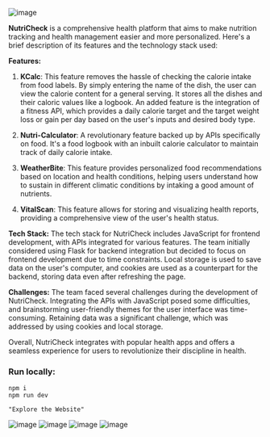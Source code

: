 ![image](https://github.com/Amarnath-Rao/NutriCheck/assets/96937608/55d52e5b-5801-4f2b-8d43-d1d0c1c84dc2)


**NutriCheck** is a comprehensive health platform that aims to make nutrition tracking and health management easier and more personalized. Here's a brief description of its features and the technology stack used:

**Features:**
1. **KCalc**: This feature removes the hassle of checking the calorie intake from food labels. By simply entering the name of the dish, the user can view the calorie content for a general serving. It stores all the dishes and their caloric values like a logbook. An added feature is the integration of a fitness API, which provides a daily calorie target and the target weight loss or gain per day based on the user's inputs and desired body type.

2. **Nutri-Calculator**: A revolutionary feature backed up by APIs specifically on food. It's a food logbook with an inbuilt calorie calculator to maintain track of daily calorie intake.

3. **WeatherBite**: This feature provides personalized food recommendations based on location and health conditions, helping users understand how to sustain in different climatic conditions by intaking a good amount of nutrients.

4. **VitalScan**: This feature allows for storing and visualizing health reports, providing a comprehensive view of the user's health status.

**Tech Stack:**
The tech stack for NutriCheck includes JavaScript for frontend development, with APIs integrated for various features. The team initially considered using Flask for backend integration but decided to focus on frontend development due to time constraints. Local storage is used to save data on the user's computer, and cookies are used as a counterpart for the backend, storing data even after refreshing the page.

**Challenges:**
The team faced several challenges during the development of NutriCheck. Integrating the APIs with JavaScript posed some difficulties, and brainstorming user-friendly themes for the user interface was time-consuming. Retaining data was a significant challenge, which was addressed by using cookies and local storage.

Overall, NutriCheck integrates with popular health apps and offers a seamless experience for users to revolutionize their discipline in health.

### Run locally:
```
npm i
npm run dev

"Explore the Website"
```


![image](https://github.com/Amarnath-Rao/NutriCheck/assets/96937608/68c9228c-bd2f-4d4a-a6ec-e5bc6e204cda)
![image](https://github.com/Amarnath-Rao/NutriCheck/assets/96937608/99700509-addc-430c-a47e-5dcc587e5fc5)
![image](https://github.com/Amarnath-Rao/NutriCheck/assets/96937608/00ef39fc-a61a-4ee2-85ae-6745cd9096dc)
![image](https://github.com/Amarnath-Rao/NutriCheck/assets/96937608/e238bb41-ccac-4e25-9482-0dd6437e2fa3)
